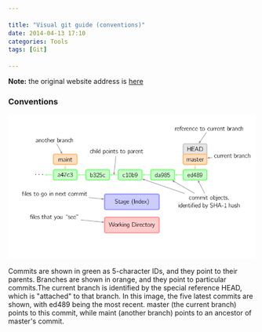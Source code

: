 ```yaml
---

title: "Visual git guide (conventions)"
date: 2014-04-13 17:10
categories: Tools
tags: [Git]

---
```

**Note:** the original website address is [here](http://marklodato.github.io/visual-git-guide/index-en.html?no-svg)

### Conventions
![conventions](/assets/images/legacy/conventions.png)   

<!--more-->

Commits are shown in green as 5-character IDs, and they point to their parents. Branches are shown in orange, and they point to particular commits.The current branch is identified by the special reference HEAD, which is "attached" to that branch. In this image, the five latest commits are shown, with ed489 being the most recent. master (the current branch) points to this commit, while maint (another branch) points to an ancestor of master's commit.